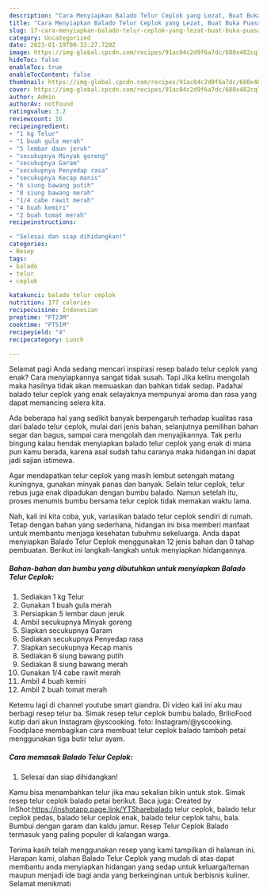 ```yaml
---
description: "Cara Menyiapkan Balado Telur Ceplok yang Lezat, Buat Buka Puasa Bisa Manjain Lidah"
title: "Cara Menyiapkan Balado Telur Ceplok yang Lezat, Buat Buka Puasa Bisa Manjain Lidah"
slug: 17-cara-menyiapkan-balado-telur-ceplok-yang-lezat-buat-buka-puasa-bisa-manjain-lidah
category: Uncategorized
date: 2023-01-19T00:33:27.720Z
image: https://img-global.cpcdn.com/recipes/91ac04c2d9f6a7dc/680x482cq70/balado-telur-ceplok-foto-resep-utama.jpg
hideToc: false
enableToc: true
enableTocContent: false
thumbnail: https://img-global.cpcdn.com/recipes/91ac04c2d9f6a7dc/680x482cq70/balado-telur-ceplok-foto-resep-utama.jpg
cover: https://img-global.cpcdn.com/recipes/91ac04c2d9f6a7dc/680x482cq70/balado-telur-ceplok-foto-resep-utama.jpg
author: Admin
authorAv: notfound
ratingvalue: 3.2
reviewcount: 16
recipeingredient:
- "1 kg Telur"
- "1 buah gula merah"
- "5 lembar daun jeruk"
- "secukupnya Minyak goreng"
- "secukupnya Garam"
- "secukupnya Penyedap rasa"
- "secukupnya Kecap manis"
- "6 siung bawang putih"
- "8 siung bawang merah"
- "1/4 cabe rawit merah"
- "4 buah kemiri"
- "2 buah tomat merah"
recipeinstructions:

- "Selesai dan siap dihidangkan!"
categories:
- Resep
tags:
- balado
- telur
- ceplok

katakunci: balado telur ceplok 
nutrition: 177 calories
recipecuisine: Indonesian
preptime: "PT23M"
cooktime: "PT51M"
recipeyield: "4"
recipecategory: Lunch

---
```



Selamat pagi Anda sedang mencari inspirasi resep balado telur ceplok yang enak? Cara menyiapkannya sangat tidak susah. Tapi Jika keliru mengolah maka hasilnya tidak akan memuaskan dan bahkan tidak sedap. Padahal balado telur ceplok yang enak selayaknya mempunyai aroma dan rasa yang dapat memancing selera kita.


Ada beberapa hal yang sedikit banyak berpengaruh terhadap kualitas rasa dari balado telur ceplok, mulai dari jenis bahan, selanjutnya pemilihan bahan segar dan bagus, sampai cara mengolah dan menyajikannya. Tak perlu bingung kalau hendak menyiapkan balado telur ceplok yang enak di mana pun kamu berada, karena asal sudah tahu caranya maka hidangan ini dapat jadi sajian istimewa.

Agar mendapatkan telur ceplok yang masih lembut setengah matang kuningnya, gunakan minyak panas dan banyak. Selain telur ceplok, telur rebus juga enak dipadukan dengan bumbu balado. Namun setelah itu, proses menumis bumbu bersama telur ceplok tidak memakan waktu lama.


Nah, kali ini kita coba, yuk, variasikan balado telur ceplok sendiri di rumah. Tetap dengan bahan yang sederhana, hidangan ini bisa memberi manfaat untuk membantu menjaga kesehatan tubuhmu sekeluarga. Anda dapat menyiapkan Balado Telur Ceplok menggunakan 12 jenis bahan dan 0 tahap pembuatan. Berikut ini langkah-langkah untuk menyiapkan hidangannya.

<!--inarticleads1-->

##### Bahan-bahan dan bumbu yang dibutuhkan untuk menyiapkan Balado Telur Ceplok:

1. Sediakan 1 kg Telur
1. Gunakan 1 buah gula merah
1. Persiapkan 5 lembar daun jeruk
1. Ambil secukupnya Minyak goreng
1. Siapkan secukupnya Garam
1. Sediakan secukupnya Penyedap rasa
1. Siapkan secukupnya Kecap manis
1. Sediakan 6 siung bawang putih
1. Sediakan 8 siung bawang merah
1. Gunakan 1/4 cabe rawit merah
1. Ambil 4 buah kemiri
1. Ambil 2 buah tomat merah


Ketemu lagi di channel youtube smart giandra. Di video kali ini aku mau berbagi resep telur ba. Simak resep telur ceplok bumbu balado, BrilioFood kutip dari akun Instagram @yscooking. foto: Instagram/@yscooking. Foodplace membagikan cara membuat telur ceplok balado tambah petai menggunakan tiga butir telur ayam. 

<!--inarticleads2-->

##### Cara memasak Balado Telur Ceplok:


1. Selesai dan siap dihidangkan!

Kamu bisa menambahkan telur jika mau sekalian bikin untuk stok. Simak resep telur ceplok balado petai berikut. Baca juga: Created by InShot:https://inshotapp.page.link/YTSharebalado telur ceplok, balado telur ceplok pedas, balado telur ceplok enak, balado telur ceplok tahu, bala. Bumbui dengan garam dan kaldu jamur. Resep Telur Ceplok Balado termasuk yang paling populer di kalangan warga. 

Terima kasih telah menggunakan resep yang kami tampilkan di halaman ini. Harapan kami, olahan Balado Telur Ceplok yang mudah di atas dapat membantu anda menyiapkan hidangan yang sedap untuk keluarga/teman maupun menjadi ide bagi anda yang berkeinginan untuk berbisnis kuliner. Selamat menikmati
